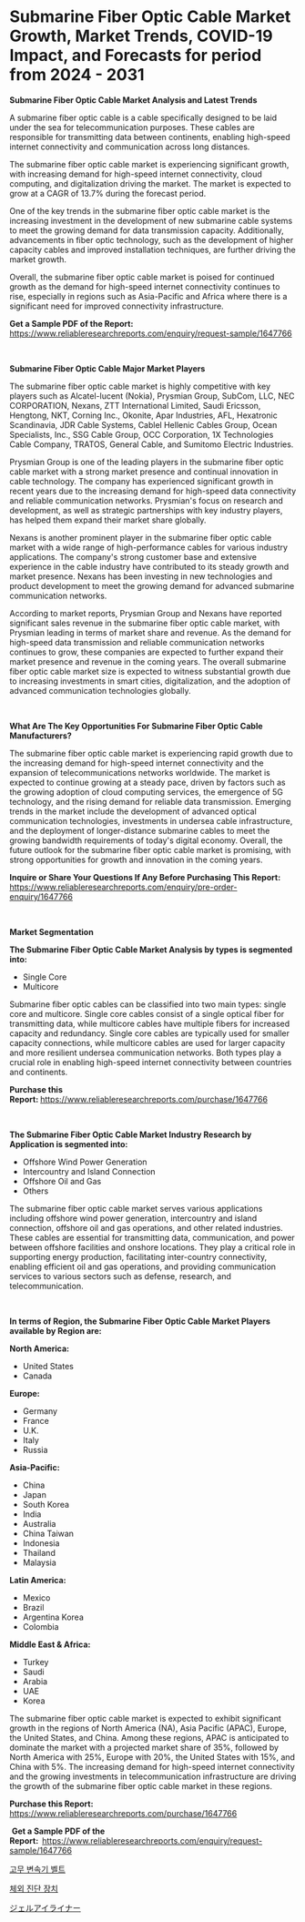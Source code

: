 <p><h1>Submarine Fiber Optic Cable Market Growth, Market Trends, COVID-19 Impact, and Forecasts for period from 2024 - 2031</h1></p><p><strong>Submarine Fiber Optic Cable Market Analysis and Latest Trends</strong></p>
<p><p>A submarine fiber optic cable is a cable specifically designed to be laid under the sea for telecommunication purposes. These cables are responsible for transmitting data between continents, enabling high-speed internet connectivity and communication across long distances.</p><p>The submarine fiber optic cable market is experiencing significant growth, with increasing demand for high-speed internet connectivity, cloud computing, and digitalization driving the market. The market is expected to grow at a CAGR of 13.7% during the forecast period.</p><p>One of the key trends in the submarine fiber optic cable market is the increasing investment in the development of new submarine cable systems to meet the growing demand for data transmission capacity. Additionally, advancements in fiber optic technology, such as the development of higher capacity cables and improved installation techniques, are further driving the market growth.</p><p>Overall, the submarine fiber optic cable market is poised for continued growth as the demand for high-speed internet connectivity continues to rise, especially in regions such as Asia-Pacific and Africa where there is a significant need for improved connectivity infrastructure.</p></p>
<p><strong>Get a Sample PDF of the Report:&nbsp;</strong> <a href="https://www.reliableresearchreports.com/enquiry/request-sample/1647766">https://www.reliableresearchreports.com/enquiry/request-sample/1647766</a></p>
<p>&nbsp;</p>
<p><strong>Submarine Fiber Optic Cable Major Market Players</strong></p>
<p><p>The submarine fiber optic cable market is highly competitive with key players such as Alcatel-lucent (Nokia), Prysmian Group, SubCom, LLC, NEC CORPORATION, Nexans, ZTT International Limited, Saudi Ericsson, Hengtong, NKT, Corning Inc., Okonite, Apar Industries, AFL, Hexatronic Scandinavia, JDR Cable Systems, Cablel Hellenic Cables Group, Ocean Specialists, Inc., SSG Cable Group, OCC Corporation, 1X Technologies Cable Company, TRATOS, General Cable, and Sumitomo Electric Industries.</p><p>Prysmian Group is one of the leading players in the submarine fiber optic cable market with a strong market presence and continual innovation in cable technology. The company has experienced significant growth in recent years due to the increasing demand for high-speed data connectivity and reliable communication networks. Prysmian's focus on research and development, as well as strategic partnerships with key industry players, has helped them expand their market share globally.</p><p>Nexans is another prominent player in the submarine fiber optic cable market with a wide range of high-performance cables for various industry applications. The company's strong customer base and extensive experience in the cable industry have contributed to its steady growth and market presence. Nexans has been investing in new technologies and product development to meet the growing demand for advanced submarine communication networks.</p><p>According to market reports, Prysmian Group and Nexans have reported significant sales revenue in the submarine fiber optic cable market, with Prysmian leading in terms of market share and revenue. As the demand for high-speed data transmission and reliable communication networks continues to grow, these companies are expected to further expand their market presence and revenue in the coming years. The overall submarine fiber optic cable market size is expected to witness substantial growth due to increasing investments in smart cities, digitalization, and the adoption of advanced communication technologies globally.</p></p>
<p>&nbsp;</p>
<p><strong>What Are The Key Opportunities For Submarine Fiber Optic Cable Manufacturers?</strong></p>
<p><p>The submarine fiber optic cable market is experiencing rapid growth due to the increasing demand for high-speed internet connectivity and the expansion of telecommunications networks worldwide. The market is expected to continue growing at a steady pace, driven by factors such as the growing adoption of cloud computing services, the emergence of 5G technology, and the rising demand for reliable data transmission. Emerging trends in the market include the development of advanced optical communication technologies, investments in undersea cable infrastructure, and the deployment of longer-distance submarine cables to meet the growing bandwidth requirements of today's digital economy. Overall, the future outlook for the submarine fiber optic cable market is promising, with strong opportunities for growth and innovation in the coming years.</p></p>
<p><strong>Inquire or Share Your Questions If Any Before Purchasing This Report:</strong> <a href="https://www.reliableresearchreports.com/enquiry/pre-order-enquiry/1647766">https://www.reliableresearchreports.com/enquiry/pre-order-enquiry/1647766</a></p>
<p>&nbsp;</p>
<p><strong>Market Segmentation</strong></p>
<p><strong>The Submarine Fiber Optic Cable Market Analysis by types is segmented into:</strong></p>
<p><ul><li>Single Core</li><li>Multicore</li></ul></p>
<p><p>Submarine fiber optic cables can be classified into two main types: single core and multicore. Single core cables consist of a single optical fiber for transmitting data, while multicore cables have multiple fibers for increased capacity and redundancy. Single core cables are typically used for smaller capacity connections, while multicore cables are used for larger capacity and more resilient undersea communication networks. Both types play a crucial role in enabling high-speed internet connectivity between countries and continents.</p></p>
<p><strong>Purchase this Report:&nbsp;</strong><a href="https://www.reliableresearchreports.com/purchase/1647766">https://www.reliableresearchreports.com/purchase/1647766</a></p>
<p>&nbsp;</p>
<p><strong>The Submarine Fiber Optic Cable Market Industry Research by Application is segmented into:</strong></p>
<p><ul><li>Offshore Wind Power Generation</li><li>Intercountry and Island Connection</li><li>Offshore Oil and Gas</li><li>Others</li></ul></p>
<p><p>The submarine fiber optic cable market serves various applications including offshore wind power generation, intercountry and island connection, offshore oil and gas operations, and other related industries. These cables are essential for transmitting data, communication, and power between offshore facilities and onshore locations. They play a critical role in supporting energy production, facilitating inter-country connectivity, enabling efficient oil and gas operations, and providing communication services to various sectors such as defense, research, and telecommunication.</p></p>
<p>&nbsp;</p>
<p><strong>In terms of Region, the Submarine Fiber Optic Cable Market Players available by Region are:</strong></p>
<p>
    <p> <strong> North America: </strong>
        <ul>
            <li>United States</li>
            <li>Canada</li>
        </ul>
        </p> 
    <p> <strong> Europe: </strong>
        <ul>
            <li>Germany</li>
            <li>France</li>
            <li>U.K.</li>
            <li>Italy</li>
            <li>Russia</li>
        </ul>
        </p> 
    <p> <strong> Asia-Pacific: </strong>
        <ul>
            <li>China</li>
            <li>Japan</li>
            <li>South Korea</li>
            <li>India</li>
            <li>Australia</li>
            <li>China Taiwan</li>
            <li>Indonesia</li>
            <li>Thailand</li>
            <li>Malaysia</li>
        </ul>
        </p> 
    <p> <strong> Latin America: </strong>
        <ul>
            <li>Mexico</li>
            <li>Brazil</li>
            <li>Argentina Korea</li>
            <li>Colombia</li>
        </ul>
        </p> 
    <p> <strong> Middle East & Africa: </strong>
        <ul>
            <li>Turkey</li>
            <li>Saudi</li>
            <li>Arabia</li>
            <li>UAE</li>
            <li>Korea</li>
        </ul>
    </p>
    </p>
<p><p>The submarine fiber optic cable market is expected to exhibit significant growth in the regions of North America (NA), Asia Pacific (APAC), Europe, the United States, and China. Among these regions, APAC is anticipated to dominate the market with a projected market share of 35%, followed by North America with 25%, Europe with 20%, the United States with 15%, and China with 5%. The increasing demand for high-speed internet connectivity and the growing investments in telecommunication infrastructure are driving the growth of the submarine fiber optic cable market in these regions.</p></p>
<p><strong>Purchase this Report: </strong><a href="https://www.reliableresearchreports.com/purchase/1647766">https://www.reliableresearchreports.com/purchase/1647766</a></p>
<p>&nbsp;<strong>Get a Sample PDF of the Report:&nbsp;&nbsp;</strong><a href="https://www.reliableresearchreports.com/enquiry/request-sample/1647766">https://www.reliableresearchreports.com/enquiry/request-sample/1647766</a></p>
<p><strong></strong></p>
<p><p><a href="https://medium.com/@wallacbahrtyinger567686/%EA%B3%A0%EB%AC%B4-%EC%A0%84%EB%8B%AC-%EB%B2%A8%ED%8A%B8-%EC%8B%9C%EC%9E%A5-%EA%B7%9C%EB%AA%A8-%EB%B0%8F-%EC%8B%9C%EC%9E%A5-%EB%8F%99%ED%96%A5-%EC%A0%84%EC%B2%B4-%EC%82%B0%EC%97%85-%EA%B0%9C%EC%9A%94-2024%EB%85%84%EB%B6%80%ED%84%B0-2031-0d48e54bf63b">고무 변속기 벨트</a></p><p><a href="https://github.com/wallacBahrtyinger567686/Market-Research-Report-List-1/blob/main/271823015268.md">체외 진단 장치</a></p><p><a href="https://github.com/EthanMorar2011/Market-Research-Report-List-1/blob/main/799251616372.md">ジェルアイライナー</a></p></p>